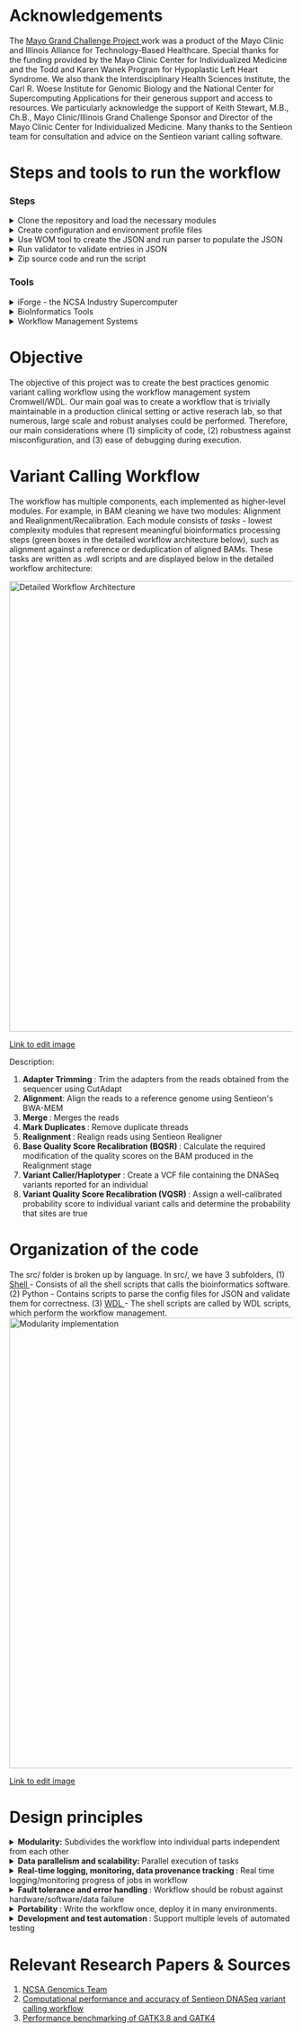 # Acknowledgements

The <a href = "https://individualizedmedicineblog.mayoclinic.org/2017/08/31/the-grand-challenge-using-supercomputers-to-speed-diagnosis-and-treatment/"> Mayo Grand Challenge Project </a>  work was a product of the Mayo Clinic and Illinois Alliance for Technology-Based Healthcare. Special thanks for the funding provided by the Mayo Clinic Center for Individualized Medicine and the Todd and Karen Wanek Program for Hypoplastic Left Heart Syndrome. We also thank the Interdisciplinary Health Sciences Institute, the Carl R. Woese Institute for Genomic Biology and the National Center for Supercomputing Applications for their generous support and access to resources. We particularly acknowledge the support of Keith Stewart, M.B., Ch.B., Mayo Clinic/Illinois Grand Challenge Sponsor and Director of the Mayo Clinic Center for Individualized Medicine. Many thanks to the Sentieon team for consultation and advice on the Sentieon variant calling software.

# Steps and tools to run the workflow
### Steps
<details>
  <summary> 
   Clone the repository and load the necessary modules
  </summary>
  <br>
  a. Visit the MayomicsVC Repository and clone the repository as in the example given below:
  
  ```bash scripting
    git clone -b dev https://github.com/ncsa/MayomicsVC.git
  ```
  b. Load the necessary modules
  
This workflow requires the following tools to be installed in order to run the same, (1) Cromwell-34, (2) Java-1.8, and (3) Python-3.6.1. After installation, set the respective executable tool to the environmental $PATH

 </details>
 
 <details>
 <summary>
 Create configuration and environment profile files
  <br>
  </summary>
  <br>
  a. The user needs to provide certain input configuration files to describe the location of the data, tools, and the memory requirements, to be used in the workflow.
  
  ```bash scripting
  ## make a config directory
  mkdir Config
  cd Config
  
  ## input parameters
  touch run_info.txt
  
  ## file/software paths and options
  touch tool_info.txt
  
  ## sample names
  touch sample_info.txt
    
  ## memory info
  touch memory_info.txt
  ```
  
b. Sentieon requires a license to run. This license is a bash environmental variable, since the Sentieon commands are bash commands executed from within the pipeline. An "environmental" profile file is passed in with each task in the workflow, containing the Sentieon license environmental variable. Below are the environmental profile files that need to be present in the Config directory:

```bash scripting
ls Config/ | grep Profile

AlignEnvProfile.file 
BqsrEnvProfile.file 
DedupEnvProfile.file 
HaplotyperEnvProfile.file 
RealignEnvProfile.file
TrimEnvProfile.file 
VqsrEnvProfile.file 
```

</details>

<details>
<summary>
 Use WOM tool to create the JSON and run parser to populate the JSON
<br>
</summary>
  
a. WDL will use a json file to read in the locations data. The user first generates a json with the necessary input keys. The values will be added later.

```
mkdir Jsons
cd MayomicsVC
java -jar ${WOMTOOL} inputs MayomicsVC/src/wdl/GermlineMasterWorkflow.wdl
```
b. The JSON needs to be filled in with certain inputs and below given is an instance of the germline master workflow command:

```
cat ../Jsons/GermlineMasterWorkflow.json
{
"GermlineMasterWF.realign.RealignSoftMemLimit": "String",
"GermlineMasterWF.bqsr.DebugMode": "String",
....
"GermlineMasterWF.dedup.DedupSoftMemLimit": "String",
"GermlineMasterWF.merge.BashSharedFunctions": "File"
}
```

c. To run the parser to populate the JSON, run the following bash command:

```
 python src/python/config_parser.py -i ~/Config/run_info.txt -i ~/Config/sample_info.txt -i ~/Config/tool_info.txt --jsonTemplate ~/Jsons/<test_name>.json.tmpl -o ~/Jsons/<test_name>.json
```
</details>

<details>
<summary>
Run validator to validate entries in JSON
<br>
</summary>
Cromwell expects from the WDL file the variable types of the input variables in order to run the workflow successfully. Hence, we have written another python script to pass into the newly filled-in json file, and the key_types file from the repository:
  
```
python MayomicsVC/src/python/key_validator.py -i Jsons
/GermlineMasterWorkflow.FilledIn.json --KeyTypeFile MayomicsVC/key_types.
json
```

</details>

<details>
<summary>
Zip source code and run the script
<br>
</summary>
  
a. In order for Cromwell to know the paths to the task scripts, it is necessary to point to the scripts when executing the entire workflow and this is done by zipping the source code.

```
zip -r MayomicsVC.zip MayomicsVC
```
b. To run the germline workflow, execute the below command:  
```  
java -jar ${CROMWELL} run ./MayomicsVC/src/wdl/GermlineMasterWorkflow.wdl -i Jsons/GermlineMasterWorkflow.FilledIn.json -p MayomicsVC.zip
```
The outputs will be present in the delivery folder.
</details>

### Tools 
<details>
   <summary>
     iForge - the NCSA Industry Supercomputer <br>
  </summary>
        • Intel "Skylake" Xeon Gold 6148 <br>
        • 20-core CPU, 2.4 GHz <br>
        • Dual-CPU motherboard <br>
        • Total cores: 40 <br>
        • 192 GB RAM, 2666 MHz <br> 
        • Storage: 4+ PB <br>
        • IBM GPFS ver. 4 with custom metadata acceleration <br>
        • EDR lnfiniband, 100 GB/sec bandwidth, 100 ns latency <br>
        • WAN: 80 GB/sec <br>
        • OS: Red Hat Enterprise Linux 6 <br>
</details>

<details>
  <summary>
  BioInformatics Tools
  </summary> <br> <b> Germline </b>
      <a href ="https://www.sentieon.com/"> <b> Sentieon </b> </a>: sentieon-genomics-201808 software package for secondary DNA analysis 
      <a href ="https://cutadapt.readthedocs.io/en/stable/"> <b> Cutadapt </b> </a>: software to remove adapter sequences 
  
  <b> Tools for Somatic </b>
  
  </details>
 
 <details>
  <summary>
    Workflow Management Systems 
  </summary>
  <a href = "https://software.broadinstitute.org/wdl/"> Cromwell/WDL <a>
    </details>                                                                                             

# Objective

The objective of this project was to create the best practices genomic variant calling workflow using the workflow management system Cromwell/WDL. Our main goal was to create a workflow that is trivially maintainable in a production clinical setting or active reserach lab, so that numerous, large scale and robust analyses could be performed. Therefore, our main considerations where (1) simplicity of code, (2) robustness against misconfiguration, and (3) ease of debugging during execution.
 
# Variant Calling Workflow

The workflow has multiple components, each implemented as higher-level modules. For example, in BAM cleaning we have two modules: Alignment and Realignment/Recalibration. Each module consists of *tasks* - lowest complexity modules that represent meaningful bioinformatics processing steps (green boxes in the detailed workflow architecture below), such as alignment against a reference or deduplication of aligned BAMs. These tasks are written as .wdl scripts and are displayed below in the detailed workflow architecture:

<img src="https://user-images.githubusercontent.com/43070131/52230023-fa7b8c00-287b-11e9-82d1-2dd6146a1f3b.PNG" alt="Detailed Workflow Architecture" width="800">

<a href ="https://drive.google.com/file/d/1KpT3hou8Sb4zK4M5HzaWF2_7RLUqtWee/view?usp=sharing"> Link to edit image </a>

Description:
1. <b> Adapter Trimming </b>: Trim the adapters from the reads obtained from the sequencer using CutAdapt
2. <b> Alignment</b>: Align the reads to a reference genome using Sentieon's BWA-MEM
3. <b> Merge </b>: Merges the reads
3. <b> Mark Duplicates </b>: Remove duplicate threads
4. <b> Realignment </b>: Realign reads using Sentieon Realigner
5. <b> Base Quality Score Recalibration (BQSR) </b>: Calculate the required modification of the quality scores on the BAM produced in the Realignment stage
6. <b> Variant Caller/Haplotyper</b> : Create a VCF file containing the DNASeq variants reported for an individual
7. <b> Variant Quality Score Recalibration (VQSR) </b>: Assign a well-calibrated probability score to individual variant calls and determine the probability that sites are true

# Organization of the code

The src/ folder is broken up by language. In src/, we have 3 subfolders, (1) <a href ="https://github.com/ncsa/MayomicsVC/blob/master/src/shell/README.md"> Shell </a> - Consists of all the shell scripts that calls the bioinformatics software.  (2) Python - Contains scripts to parse the config files for JSON and validate them for correctness. (3) <a href ="https://github.com/ncsa/MayomicsVC/blob/master/src/wdl/WDL_Specifications_ReadMe.md"> WDL </a> - The shell scripts are called by WDL scripts, which perform the workflow management.
<img src="https://user-images.githubusercontent.com/43070131/57941976-f2c57d80-7895-11e9-8bae-1b6e4e9721ae.png" alt="Modularity implementation" width="800"> 

<a href ="https://drive.google.com/file/d/1KpT3hou8Sb4zK4M5HzaWF2_7RLUqtWee/view?usp=sharing">Link to edit image </a>

# Design principles

<details>
<summary>
 <b>Modularity:</b> Subdivides the workflow into individual parts independent from each other
 
 </summary>
Due to the complexity of the variant calling workflow, we break it up into modules to make it as easy to develop and maintain as possible. Thus, each bioinformatics step is its own module. WDL makes this easy by defining "tasks" and "workflows." Tasks
in our case wrap individual bioinformatics steps. These individual tasks are strung together into a master workflow: e.g. Germline or Somatic.

Below are the reasons for a modular design:
* Flexibility:
    * Can execute any part of the workflow
    * Useful for testing or after failure
    * Can swap tools in and out for every task based on user's choice
* Optimal resource utilization: can specify ideal number of nodes, walltime, etc. for every stage
* Maintainability: 
    * Can edit modules without breaking the rest of the workflow 
    * Modules like QC and user notification, which serve as plug-ins for other modules, can be changed without updating multiple places       in the workflow
The sections below explain in detail the implementation and benefits of our approach.
</details>

<details>
 <summary>
  <b> Data parallelism and scalability: </b> Parallel execution of tasks
 </summary>
Normally, the variant calling workflow must support repetitive fans and merges in the code (conditional on user choice in the runfile):
 
* Splitting of the input sequencing data into chunks, performing alignment in parallel on all chunks, 
and merging the aligned files per sample for sorting and deduplication
* Splitting of aligned/deduped BAMs for parallel realignment and recalibration per chromosome.

This is because GATK3 was not fast enough to work on a whole human genome without chunking, whereas the Sentieon variant calling implementation is very fast. Thus, we chose to keep the workflow very simple for maintainability. We do not chunk the input fastq. The workflow is implemented on a per sample basis and trimming and alignment are performed in parallel on multiple lanes. Cromwell takes care of parallelization and scalability behind the scences. We provision user control of threading and memory options for every step.
</details>

<details>
 <summary>
  <b> Real-time logging, monitoring, data provenance tracking </b>: Real time logging/monitoring progress of jobs in workflow
 </summary>

At any moment during the run, the analyst should be able to assess:

* Which stage of the workflow is running for every sample batch 
* Which samples may have failed and why 

Additionally, a well-structured post-analysis record of all events 
executed on each sample is necessary to ensure reproducibility of 
the analysis. 

Cromwell provides for most of these via the output folder structure and logs. We have added an extra layer of logging and error reporting, described below in implementation.
</details>

<details>
 <summary>
  <b> Fault tolerance and error handling </b> : Workflow should be robust against hardware/software/data failure
 
 </summary>
 
The workflow should:

* Give the user the option to fail or continue the whole workflow when something goes wrong with one of the samples
* Have the ability to move a task to a spare node in the event of hardware failure.

The latter is a function of Cromwell, but the workflow should support it by requesting a few extra nodes (beyond the nodes required based on user specifications).

To prevent avoidable failures and resource waste, the workflow should: 

* Check that all the sample files exist and have nonzero size before the workflow runs
* Check that all executables exist and have the right permissions before the workflow runs
* After running each module, check that output was actualy produced and has nonzero size
* Perform QC on each output file, write results into log, give user option to continue even if QC failed.

</details>

<details>
 <summary>
  <b> Portability </b> : Write the workflow once, deploy it in many environments.
 
 </summary>

For a workflow as complex as genomic variant calling, having to change and adapt for each different cluster is extremely 
counterproductive. Hence, the workflow should be able to port smoothly among the following three kinds of systems:
 
* grid clusters with PBS Torque
* grid clusters with OGE
* AWS

</details>

<details>
 <summary>
  <b>Development and test automation </b>: Support multiple levels of automated testing

</summary>
 
The workflow should be constructed in such a way as to support the below testing activities:
 
* Individual task testing on each task
* Integration testing for each codepath in each workflow stage
* Integration testing for the main (i.e. most used) codepath in the workflow
 </details>

# Relevant Research Papers & Sources
1. <a href = "https://wiki.ncsa.illinois.edu/display/LH/HPC+for+Computational+Genomics"> NCSA Genomics Team</a>
2. <a href = "https://www.biorxiv.org/content/10.1101/396325v1"> Computational performance and accuracy of Sentieon DNASeq variant calling workflow </a>
3. <a href = "https://www.biorxiv.org/content/10.1101/348565v1"> Performance benchmarking of GATK3.8 and GATK4 </a>
